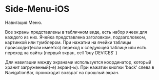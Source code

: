 # Side-Menu-iOS
Навигация Меню.

Все экраны представлены в табличном виде, есть набор ячеек для каждого из них.
Ячейка представлена заголовком, подзаголовком, картинкой или тумблером.
При нажатии на ячейки таблицы происходит(если имеется) переход к следующей таблице или есть переход на сайты (первый экран, cell 'buy DEVICES' )

Для навигации между экранами используется координатор, который хранит загруженный(-е) экран(-ы). 
При нажатии кнопки 'back' слева в NavigationBar, происходит возврат на прошлый экран.
